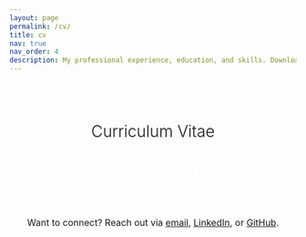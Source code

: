 ```yaml
---
layout: page
permalink: /cv/
title: cv
nav: true
nav_order: 4
description: My professional experience, education, and skills. Download the PDF version for a complete overview.
---
```


<div class="cv-container" style="text-align: center; padding: 2rem 0;">
  <h1 style="color: var(--global-text-color); margin-bottom: 2rem; font-weight: 300;">Curriculum Vitae</h1>
  
  <div style="margin-bottom: 3rem;">
    <a href="{{ '/assets/pdf/cv_can_akin_2025.pdf' | relative_url }}" 
       download="CV_Can_Akin_2025.pdf"
       style="display: inline-block; background-color: var(--global-theme-color); color: white; padding: 1rem 2rem; border-radius: 8px; text-decoration: none; font-weight: 500; font-size: 1.1rem; transition: all 0.3s ease;">
      <i class="fa-solid fa-download" style="margin-right: 0.5rem;"></i>
      Download CV (PDF)
    </a>
  </div>
  
  <div style="margin-top: 3rem;">
    <p style="color: var(--global-text-color-light); font-size: 1rem;">
      Want to connect? Reach out via 
      <a href="mailto:akin.can2001@gmail.com" style="color: var(--global-theme-color);">email</a>, 
      <a href="https://www.linkedin.com/in/can-akin-45b305188/" target="_blank" style="color: var(--global-theme-color);">LinkedIn</a>, 
      or <a href="https://github.com/akincan01" target="_blank" style="color: var(--global-theme-color);">GitHub</a>.
    </p>
  </div>
</div>